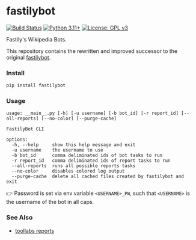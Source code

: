 # fastilybot
[![Build Status](https://github.com/fastily/fastilybot/workflows/build/badge.svg)](#)
[![Python 3.11+](https://upload.wikimedia.org/wikipedia/commons/6/62/Blue_Python_3.11%2B_Shield_Badge.svg)](https://www.python.org)
[![License: GPL v3](https://upload.wikimedia.org/wikipedia/commons/8/86/GPL_v3_Blue_Badge.svg)](https://www.gnu.org/licenses/gpl-3.0.en.html)

Fastily's Wikipedia Bots.

This repository contains the rewritten and improved successor to the original [fastilybot](https://github.com/fastily/fastilybot-old).

### Install
```bash
pip install fastilybot
```

### Usage
```
usage: __main__.py [-h] [-u username] [-b bot_id] [-r report_id] [--all-reports] [--no-color] [--purge-cache]

FastilyBot CLI

options:
  -h, --help     show this help message and exit
  -u username    the username to use
  -b bot_id      comma deliminated ids of bot tasks to run
  -r report_id   comma deliminated ids of report tasks to run
  --all-reports  runs all possible reports tasks
  --no-color     disables colored log output
  --purge-cache  delete all cached files created by fastilybot and exit
```

👉 Password is set via env variable `<USERNAME>_PW`, such that `<USERNAME>` is the username of the bot in all caps.

### See Also
* [toollabs reports](https://tools.wmflabs.org/fastilybot-reports/)